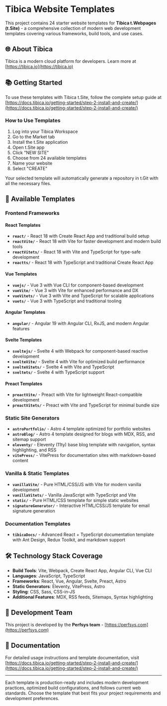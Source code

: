 # Tibica Website Templates

This project contains 24 starter website templates for **Tibica t.Webpages (t.Site)** - a comprehensive collection of modern web development templates covering various frameworks, build tools, and use cases.

## 🌐 About Tibica

Tibica is a modern cloud platform for developers. Learn more at [https://tibica.io](https://tibica.io)

## 📚 Getting Started

To use these templates with Tibica t.Site, follow the complete setup guide at [https://docs.tibica.io/getting-started/step-2-install-and-create/](https://docs.tibica.io/getting-started/step-2-install-and-create/)

### How to Use Templates

1. Log into your Tibica Workspace
2. Go to the Market tab
3. Install the t.Site application
4. Open t.Site app
5. Click "NEW SITE"
6. Choose from 24 available templates
7. Name your website
8. Select "CREATE"

Your selected template will automatically generate a repository in t.Git with all the necessary files.

## 📁 Available Templates

### Frontend Frameworks

#### React Templates
- **`react/`** - React 18 with Create React App and traditional build setup
- **`reactVite/`** - React 18 with Vite for faster development and modern build tools
- **`reactVitets/`** - React 18 with Vite and TypeScript for type-safe development
- **`reactts/`** - React 18 with TypeScript and traditional Create React App

#### Vue Templates
- **`vuejs/`** - Vue 3 with Vue CLI for component-based development
- **`vueVite/`** - Vue 3 with Vite for enhanced performance and DX
- **`vueVitets/`** - Vue 3 with Vite and TypeScript for scalable applications
- **`vuets/`** - Vue 3 with TypeScript and traditional tooling

#### Angular Templates
- **`angular/`** - Angular 19 with Angular CLI, RxJS, and modern Angular features

#### Svelte Templates
- **`sveltejs/`** - Svelte 4 with Webpack for component-based reactive development
- **`svelteVite/`** - Svelte 4 with Vite for optimized build performance
- **`svelteVitets/`** - Svelte 4 with Vite and TypeScript
- **`sveltets/`** - Svelte 4 with TypeScript support

#### Preact Templates
- **`preactVite/`** - Preact with Vite for lightweight React-compatible development
- **`preactVitets/`** - Preact with Vite and TypeScript for minimal bundle size

### Static Site Generators

- **`astroPortfolio/`** - Astro 4 template optimized for portfolio websites
- **`astroBlog/`** - Astro 4 template designed for blogs with MDX, RSS, and sitemap support
- **`eleventy/`** - Eleventy (11ty) base blog template with navigation, syntax highlighting, and RSS
- **`vitePress/`** - VitePress for documentation sites with markdown-based content

### Vanilla & Static Templates

- **`vanillaVite/`** - Pure HTML/CSS/JS with Vite for modern vanilla development
- **`vanillaVitets/`** - Vanilla JavaScript with TypeScript and Vite
- **`static/`** - Pure HTML/CSS template for simple static websites
- **`signatureGenerator/`** - Interactive HTML/CSS/JS template for email signature generation

### Documentation Templates

- **`tibicaDocs/`** - Advanced React + TypeScript documentation template with Ant Design, Redux Toolkit, and markdown support

## 🛠 Technology Stack Coverage

- **Build Tools**: Vite, Webpack, Create React App, Angular CLI, Vue CLI
- **Languages**: JavaScript, TypeScript
- **Frameworks**: React, Vue, Angular, Svelte, Preact, Astro
- **Static Generators**: Eleventy, VitePress, Astro
- **Styling**: CSS, Sass, CSS-in-JS
- **Additional Features**: MDX, RSS feeds, Sitemaps, Syntax highlighting

## 🏢 Development Team

This project is developed by the **Perfsys team** - [https://perfsys.com](https://perfsys.com)

## 📖 Documentation

For detailed usage instructions and template documentation, visit [https://docs.tibica.io/getting-started/step-2-install-and-create/](https://docs.tibica.io/getting-started/step-2-install-and-create/)

---

Each template is production-ready and includes modern development practices, optimized build configurations, and follows current web standards. Choose the template that best fits your project requirements and development preferences.